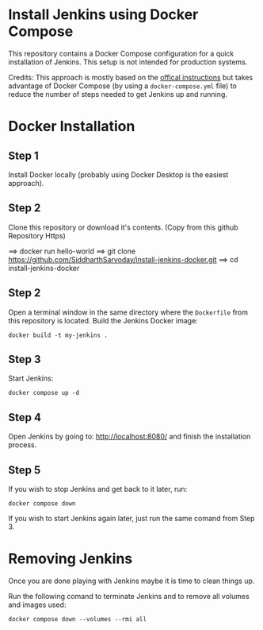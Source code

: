 # Install Jenkins using Docker Compose

This repository contains a Docker Compose configuration for a quick installation of Jenkins. This setup is not intended for production systems.

Credits: This approach is mostly based on the [offical instructions](https://www.jenkins.io/doc/book/installing/docker/) but takes advantage of Docker Compose (by using a `docker-compose.yml` file) to reduce the number of steps needed to get Jenkins up and running.

# Docker Installation

## Step 1

Install Docker locally (probably using Docker Desktop is the easiest approach).

## Step 2

Clone this repository or download it's contents. (Copy from this github Repository Https)

==> docker run hello-world
==> git clone https://github.com/SiddharthSarvoday/install-jenkins-docker.git
==> cd install-jenkins-docker

## Step 2

Open a terminal window in the same directory where the `Dockerfile` from this repository is located. Build the Jenkins Docker image:

```
docker build -t my-jenkins .
```

## Step 3

Start Jenkins:

```
docker compose up -d
```

## Step 4

Open Jenkins by going to: [http://localhost:8080/](http://localhost:8080/) and finish the installation process.

## Step 5

If you wish to stop Jenkins and get back to it later, run:

```
docker compose down
```

If you wish to start Jenkins again later, just run the same comand from Step 3.


# Removing Jenkins

Once you are done playing with Jenkins maybe it is time to clean things up.

Run the following comand to terminate Jenkins and to remove all volumes and images used:

```
docker compose down --volumes --rmi all 
```
